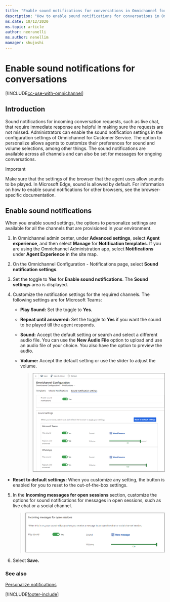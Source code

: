 ```yaml
---
title: "Enable sound notifications for conversations in Omnichannel for Customer Service | MicrosoftDocs"
description: "How to enable sound notifications for conversations in Omnichannel for Customer Service."
ms.date: 10/12/2020
ms.topic: article
author: neeranelli
ms.author: nenellim
manager: shujoshi
---
```


# Enable sound notifications for conversations

[!INCLUDE[cc-use-with-omnichannel](../includes/cc-use-with-omnichannel.md)]

## Introduction

Sound notifications for incoming conversation requests, such as live chat, that require immediate response are helpful in making sure the requests are not missed. Administrators can enable the sound notification settings in the configuration settings of Omnichannel for Customer Service. The option to personalize allows agents to customize their preferences for sound and volume selections, among other things. The sound notifications are available across all channels and can also be set for messages for ongoing conversations.

> [!IMPORTANT]
>
> Make sure that the settings of the browser that the agent uses allow sounds to be played. In Microsoft Edge, sound is allowed by default. For information on how to enable sound notifications for other browsers, see the browser-specific documentation.

## Enable sound notifications

When you enable sound settings, the options to personalize settings are available for all the channels that are provisioned in your environment.

1. In Omnichannel admin center, under **Advanced settings**, select **Agent experience**, and then select **Manage** for **Notification templates**. If you are using the Omnichannel Administration app, select **Notifications** under **Agent Experience** in the site map.
2. On the Omnichannel Configuration - Notifications page, select **Sound notification settings**.
3. Set the toggle to **Yes** for **Enable sound notifications**. The **Sound settings** area is displayed.

4. Customize the notification settings for the required channels. The following settings are for Microsoft Teams:

   - **Play Sound:** Set the toggle to **Yes**.
   - **Repeat until answered:** Set the toggle to **Yes** if you want the sound to be played till the agent responds.
   - **Sound:** Accept the default setting or search and select a different audio file. You can use the **New Audio File** option to upload and use an audio file of your choice. You also have the option to preview the audio.
   - **Volume:** Accept the default setting or use the slider to adjust the volume.

     > ![Sound notification settings.](media/sound-notification-settings.png "Sound notification settings")
  
  - **Reset to default settings:** When you customize any setting, the button is enabled for you to reset to the out-of-the-box settings.

5. In the **Incoming messages for open sessions** section, customize the options for sound notifications for messages in open sessions, such as live chat or a social channel.
    > ![Sound notification settings for open sessions.](media/sound-notification-open-session.png "Sound notification settings for open sessions")
6. Select **Save.**

### See also

[Personalize notifications](oc-personalize-sound-notifications.md)  


[!INCLUDE[footer-include](../includes/footer-banner.md)]
